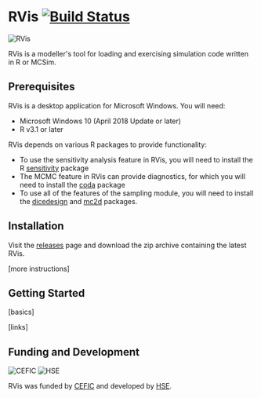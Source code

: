 # RVis [![Build Status](https://dev.azure.com/GMPtk/RVis/_apis/build/status/GMPtk.RVis?branchName=master)](https://dev.azure.com/GMPtk/RVis/_build/latest?definitionId=1&branchName=master)

![RVis](https://repository-images.githubusercontent.com/217533905/edffd200-f72f-11e9-9750-0cdb2c75dadf "RVis")

RVis is a modeller's tool for loading and exercising simulation code written in R or MCSim.

## Prerequisites

RVis is a desktop application for Microsoft Windows. You will need:

- Microsoft Windows 10 (April 2018 Update or later)
- R v3.1 or later

RVis depends on various R packages to provide functionality:

- To use the sensitivity analysis feature in RVis, you will need to install the R [sensitivity](https://cran.r-project.org/web/packages/sensitivity/) package
- The MCMC feature in RVis can provide diagnostics, for which you will need to install the [coda](https://cran.r-project.org/web/packages/coda/) package 
- To use all of the features of the sampling module, you will need to install the [dicedesign](https://cran.r-project.org/web/packages/DiceDesign/) and [mc2d](https://cran.r-project.org/web/packages/mc2d/) packages.

## Installation

Visit the [releases](https://github.com/GMPtk/RVis/releases) page and download the zip archive containing the latest RVis.

[more instructions]

## Getting Started

[basics]

[links]

## Funding and Development

![CEFIC](https://pbs.twimg.com/profile_images/1189500506/cefic.72.logo_bigger.JPG "The European Chemical Industry Council")   ![HSE](https://www.hse.gov.uk/assets/v4-homepage/images/newspics/logo-news.jpg "Health and Safety Executive")

RVis was funded by [CEFIC](http://cefic-lri.org/projects/aimt7-rvis-open-access-pbpk-modelling-platform/) and developed by [HSE](https://www.hse.gov.uk/).
